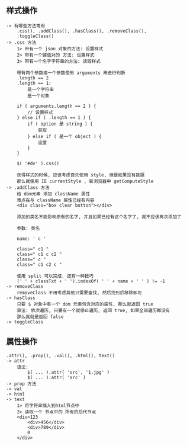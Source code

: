 ## 样式操作
	-> 有哪些方法常用
		.css(), .addClass(), .hasClass(), .removeClass(), 
		.toggleClass()
	-> .css 方法
		1> 带有一个 json 对象的方法: 设置样式
		2> 带有一个键值对的 方法: 设置样式
		3> 带有一个名字字符串的方法: 读取样式

		带有两个参数或一个参数使用 arguments 来进行判断
		.length == 2
		.length == 1:
			是一个字符串
			是一个对象

		if ( arguments.length == 2 ) {
			// 设置样式			
		} else if ( .length == 1 ) {
			if ( option 是 string ) {
				获取
			} else if ( 是一个 object ) {
				设置
			}
		}

		$( '#dv' ).css()

		获得样式的时候, 应该考虑首先使用 style, 但是如果没有数据
		那么就使用 IE currentStyle , 新浏览器中 getComputeStyle
	-> .addClass 方法
		给 dom元素 添加 className 属性
		难点在与 className 属性已经有内容
		<div class="box clear botton"></div>

		添加的类名不能影响原有的名字, 并且如果已经有这个名字了, 就不应该再次添加了

		参数: 类名

		name: ' c '

		class=" c1 "
		class=" c1 c c2 "
		class=" c "
		class=" c1 c2 c "

		使用 split 可以完成. 还有一种技巧
		(' ' + classTxt + ' ').indexOf( ' ' + name + ' ' ) != -1
	-> removeClass
		removeClass 不用考虑其他只需要查找, 然后找到后移除即可
	-> hasClass
		只要 $ 对象中有一个 dom 元素包含对应的属性, 那么就返回 true
		算法: 依次遍历, 只要有一个就停止遍历, 返回 true, 如果全部遍历都没有
		那么就就是返回 false
	-> toggleClass

## 属性操作
	.attr(), .prop(), .val(), .html(), text()
	-> attr
		语法: 
			$( ... ).attr( 'src', '1.jpg' )
			$( ... ).attr( 'src' )
	-> prop 方法
	-> val
	-> html
	-> text
		1> 将字符串插入到html节点中
		2> 读取一个 节点中的 所有的后代节点
		<div>123
			<div>456</div>
			<div>789</div>
			0
		</div>





























